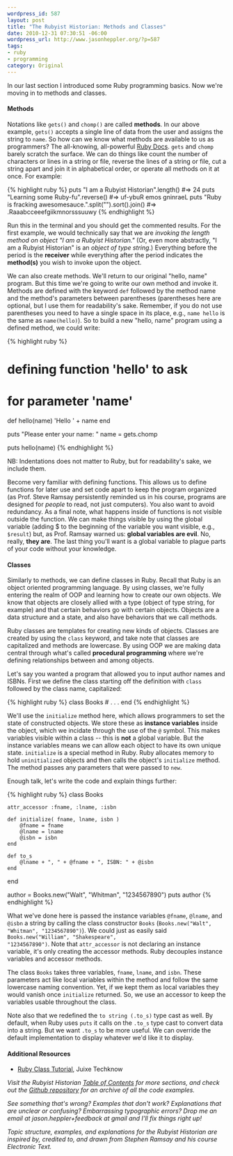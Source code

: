 ```yaml
---
wordpress_id: 587
layout: post
title: "The Rubyist Historian: Methods and Classes"
date: 2010-12-31 07:30:51 -06:00
wordpress_url: http://www.jasonheppler.org/?p=587
tags:
- ruby
- programming
category: Original
---
```

In our last section I introduced some Ruby programming basics. Now we're moving in to methods and classes. <!--more-->

<h4>Methods</h4>

Notations like <code>gets()</code> and <code>chomp()</code> are called <strong>methods</strong>.  In our above example, <code>gets()</code> accepts a single line of data from the user and assigns the string to <code>name</code>. So how can we know what methods are available to us as programmers?  The all-knowing, all-powerful <a href="http://www.ruby-doc.org/">Ruby Docs</a>.  <code>gets</code> and <code>chomp</code> barely scratch the surface.  We can do things like count the number of characters or lines in a string or file, reverse the lines of a string or file, cut a string apart and join it in alphabetical order, or operate all methods on it at once.  For example:

{% highlight ruby %}
puts "I am a Rubyist Historian".length() #=> 24
puts "Learning some Ruby-fu".reverse() #=> uf-ybuR emos gninraeL
puts "Ruby is fracking awesomesauce.".split("").sort().join() #=>    .Raaabcceeefgiikmnorsssuuwy
{% endhighlight %}

Run this in the terminal and you should get the commented results.  For the first example, we would technically say that we are <em>invoking the length method on object "I am a Rubyist Historian."</em> (Or, even more abstractly, "I am a Rubyist Historian" is an <em>object of type string</em>.) Everything before the period is the <strong>receiver</strong> while everything after the period indicates the <strong>method(s)</strong> you wish to invoke upon the object.

We can also create methods.  We'll return to our original "hello, name" program.  But this time we're going to write our own method and invoke it.  Methods are defined with the keyword <code>def</code> followed by the method name and the method's parameters between parentheses (parentheses here are optional, but I use them for readability's sake.  Remember, if you do not use parentheses you need to have a single space in its place, e.g., <code>name hello</code> is the same as <code>name(hello)</code>).  So to build a new "hello, name" program using a defined method, we could write:

{% highlight ruby %}
# defining function 'hello' to ask
# for parameter 'name'
def hello(name)
    'Hello ' + name
end

puts "Please enter your name: "
name = gets.chomp

puts hello(name)
{% endhighlight %}

NB: Indentations does not matter to Ruby, but for readability's sake, we include them.

Become very familiar with defining functions. This allows us to define functions for later use and set code apart to keep the program organized (as Prof. Steve Ramsay persistently reminded us in his course, programs are designed for <em>people</em> to read, not just computers).  You also want to avoid redundancy.  As a final note, what happens inside of functions is not visible outside the function.  We can make things visible by using the global variable (adding $ to the beginning of the variable you want visible, e.g., <code>$result</code>) but, as Prof. Ramsay warned us: <strong>global variables are evil</strong>.  No, really, <strong>they are</strong>.  The last thing you'll want is a global variable to plague parts of your code without your knowledge.

<h4>Classes</h4>

Similarly to methods, we can define classes in Ruby. Recall that Ruby is an object oriented programming language. By using classes, we're fully entering the realm of OOP and learning how to create our own objects. We know that objects are closely allied with a type (object of type string, for example) and that certain behaviors go with certain objects. Objects are a data structure and a state, and also have behaviors that we call methods. 

Ruby classes are templates for creating new kinds of objects.  Classes are created by using the <code>class</code> keyword, and take note that classes are capitalized and methods are lowercase.  By using OOP we are making data central through what's called <strong>procedural programming</strong> where we're defining relationships between and among objects.  

Let's say you wanted a program that allowed you to input author names and ISBNs.  First we define the class starting off the definition with <code>class</code> followed by the class name, capitalized:

{% highlight ruby %}
class Books
    # . . .
end
{% endhighlight %}

We'll use the <code>initialize</code> method here, which allows programmers to set the state of constructed objects.  We store these as <strong>instance variables</strong> inside the object, which we incidate through the use of the <code>@</code> symbol. This makes variables visible within a class -- this is <strong>not</strong> a global variable.  But the instance variables means we can allow each object to have its own unique state.  <code>initialize</code> is a special method in Ruby.  Ruby allocates memory to hold <code>uninitialized</code> objects and then calls the object's <code>initialize</code> method.  The method passes any parameters that were passed to <code>new</code>.  

Enough talk, let's write the code and explain things further:

{% highlight ruby %}
class Books

    attr_accessor :fname, :lname, :isbn

    def initialize( fname, lname, isbn )
        @fname = fname
        @lname = lname
        @isbn = isbn
    end

    def to_s
        @lname + ", " + @fname + ", ISBN: " + @isbn
    end

end

author = Books.new("Walt", "Whitman", "1234567890")
puts author
{% endhighlight %}

What we've done here is passed the instance variables <code>@fname</code>, <code>@lname</code>, and <code>@isbn</code> a string by calling the class constructor <code>Books</code> (<code>Books.new("Walt", "Whitman", "1234567890")</code>). We could just as easily said <code>Books.new("William", "Shakespeare", "1234567890")</code>. Note that <code>attr_accessor</code> is not declaring an instance variable, it's only creating the accessor methods.  Ruby decouples instance variables and accessor methods.

The class <code>Books</code> takes three variables, <code>fname</code>, <code>lname</code>, and <code>isbn</code>. These parameters act like local variables within the method and follow the same lowercase naming convention. Yet, if we kept them as local variables they would vanish once <code>initialize</code> returned.  So, we use an accessor to keep the variables usable throughout the class.

Note also that we redefined the <code>to string (.to_s)</code> type cast as well. By default, when Ruby uses <code>puts</code> it calls on the <code>.to_s</code> type cast to convert data into a string. But we want <code>.to_s</code> to be more useful. We can override the default implementation to display whatever we'd like it to display.

<h4>Additional Resources</h4>
<ul>
<li><a href="http://juixe.com/techknow/index.php/2007/01/22/ruby-class-tutorial/">Ruby Class Tutorial</a>, Juixe Techknow</li>
</ul>

<em>Visit the Rubyist Historian <a href="http://www.jasonheppler.org/the-rubyist-historian-the-series.html">Table of Contents</a> for more sections, and check out the <a href="https://github.com/hepplerj/rubyist-historian">Github repository</a> for an archive of all the code examples.</em>

<em>See something that's wrong?  Examples that don't work?  Explanations that are unclear or confusing?  Embarrassing typographic errors?  Drop me an email at jason.heppler+feedback at gmail and I'll fix things right up!</em>

<em>Topic structure, examples, and explanations for the Rubyist Historian are inspired by, credited to, and drawn from Stephen Ramsay and his course Electronic Text.</em>
